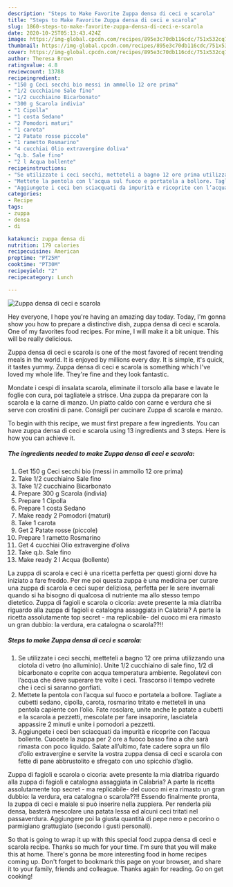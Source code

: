 ```yaml
---
description: "Steps to Make Favorite Zuppa densa di ceci e scarola"
title: "Steps to Make Favorite Zuppa densa di ceci e scarola"
slug: 1860-steps-to-make-favorite-zuppa-densa-di-ceci-e-scarola
date: 2020-10-25T05:13:43.424Z
image: https://img-global.cpcdn.com/recipes/895e3c70db116cdc/751x532cq70/zuppa-densa-di-ceci-e-scarola-recipe-main-photo.jpg
thumbnail: https://img-global.cpcdn.com/recipes/895e3c70db116cdc/751x532cq70/zuppa-densa-di-ceci-e-scarola-recipe-main-photo.jpg
cover: https://img-global.cpcdn.com/recipes/895e3c70db116cdc/751x532cq70/zuppa-densa-di-ceci-e-scarola-recipe-main-photo.jpg
author: Theresa Brown
ratingvalue: 4.8
reviewcount: 13788
recipeingredient:
- "150 g Ceci secchi bio messi in ammollo 12 ore prima"
- "1/2 cucchiaino Sale fino"
- "1/2 cucchiaino Bicarbonato"
- "300 g Scarola indivia"
- "1 Cipolla"
- "1 costa Sedano"
- "2 Pomodori maturi"
- "1 carota"
- "2 Patate rosse piccole"
- "1 rametto Rosmarino"
- "4 cucchiai Olio extravergine doliva"
- "q.b. Sale fino"
- "2 l Acqua bollente"
recipeinstructions:
- "Se utilizzate i ceci secchi, metteteli a bagno 12 ore prima utilizzando una ciotola di vetro (no alluminio). Unite 1/2 cucchiaino di sale fino, 1/2 di bicarbonato e coprite con acqua temperatura ambiente. Regolatevi con l’acqua che deve superare tre volte i ceci. Trascorso il tempo vedrete che i ceci si saranno gonfiati."
- "Mettete la pentola con l’acqua sul fuoco e portatela a bollore. Tagliate a cubetti sedano, cipolla, carota, rosmarino tritato e metteteli in una pentola capiente con l’olio. Fate rosolare, unite anche le patate a cubetti e la scarola a pezzetti, mescolate per fare insaporire, lasciatela appassire 2 minuti e unite i pomodori a pezzetti."
- "Aggiungete i ceci ben sciacquati da impurità e ricoprite con l’acqua bollente. Cuocete la zuppa per 2 ore a fuoco basso fino a che sarà rimasta con poco liquido. Salate all’ultimo, fate cadere sopra un filo d’olio extravergine e servite la vostra zuppa densa di ceci e scarola con fette di pane abbrustolito e sfregato con uno spicchio d’aglio."
categories:
- Recipe
tags:
- zuppa
- densa
- di

katakunci: zuppa densa di 
nutrition: 179 calories
recipecuisine: American
preptime: "PT25M"
cooktime: "PT30M"
recipeyield: "2"
recipecategory: Lunch

---
```



![Zuppa densa di ceci e scarola](https://img-global.cpcdn.com/recipes/895e3c70db116cdc/751x532cq70/zuppa-densa-di-ceci-e-scarola-recipe-main-photo.jpg)

Hey everyone, I hope you're having an amazing day today. Today, I'm gonna show you how to prepare a distinctive dish, zuppa densa di ceci e scarola. One of my favorites food recipes. For mine, I will make it a bit unique. This will be really delicious.

Zuppa densa di ceci e scarola is one of the most favored of recent trending meals in the world. It is enjoyed by millions every day. It is simple, it's quick, it tastes yummy. Zuppa densa di ceci e scarola is something which I've loved my whole life. They're fine and they look fantastic.

Mondate i cespi di insalata scarola, eliminate il torsolo alla base e lavate le foglie con cura, poi tagliatele a strisce. Una zuppa da preparare con la scarola e la carne di manzo. Un piatto caldo con carne e verdura che si serve con crostini di pane. Consigli per cucinare Zuppa di scarola e manzo.


To begin with this recipe, we must first prepare a few ingredients. You can have zuppa densa di ceci e scarola using 13 ingredients and 3 steps. Here is how you can achieve it.

<!--inarticleads1-->

##### The ingredients needed to make Zuppa densa di ceci e scarola:

1. Get 150 g Ceci secchi bio (messi in ammollo 12 ore prima)
1. Take 1/2 cucchiaino Sale fino
1. Take 1/2 cucchiaino Bicarbonato
1. Prepare 300 g Scarola (indivia)
1. Prepare 1 Cipolla
1. Prepare 1 costa Sedano
1. Make ready 2 Pomodori (maturi)
1. Take 1 carota
1. Get 2 Patate rosse (piccole)
1. Prepare 1 rametto Rosmarino
1. Get 4 cucchiai Olio extravergine d’oliva
1. Take q.b. Sale fino
1. Make ready 2 l Acqua (bollente)


La zuppa di scarola e ceci è una ricetta perfetta per questi giorni dove ha iniziato a fare freddo. Per me poi questa zuppa è una medicina per curare una zuppa di scarola e ceci super deliziosa, perfetta per le sere invernali quando si ha bisogno di qualcosa di nutriente ma allo stesso tempo dietetico. Zuppa di fagioli e scarola o cicoria: avete presente la mia diatriba riguardo alla zuppa di fagioli e catalogna assaggiata in Calabria? A parte la ricetta assolutamente top secret - ma replicabile- del cuoco mi era rimasto un gran dubbio: la verdura, era catalogna o scarola??!! 

<!--inarticleads2-->

##### Steps to make Zuppa densa di ceci e scarola:

1. Se utilizzate i ceci secchi, metteteli a bagno 12 ore prima utilizzando una ciotola di vetro (no alluminio). Unite 1/2 cucchiaino di sale fino, 1/2 di bicarbonato e coprite con acqua temperatura ambiente. Regolatevi con l’acqua che deve superare tre volte i ceci. Trascorso il tempo vedrete che i ceci si saranno gonfiati.
1. Mettete la pentola con l’acqua sul fuoco e portatela a bollore. Tagliate a cubetti sedano, cipolla, carota, rosmarino tritato e metteteli in una pentola capiente con l’olio. Fate rosolare, unite anche le patate a cubetti e la scarola a pezzetti, mescolate per fare insaporire, lasciatela appassire 2 minuti e unite i pomodori a pezzetti.
1. Aggiungete i ceci ben sciacquati da impurità e ricoprite con l’acqua bollente. Cuocete la zuppa per 2 ore a fuoco basso fino a che sarà rimasta con poco liquido. Salate all’ultimo, fate cadere sopra un filo d’olio extravergine e servite la vostra zuppa densa di ceci e scarola con fette di pane abbrustolito e sfregato con uno spicchio d’aglio.


Zuppa di fagioli e scarola o cicoria: avete presente la mia diatriba riguardo alla zuppa di fagioli e catalogna assaggiata in Calabria? A parte la ricetta assolutamente top secret - ma replicabile- del cuoco mi era rimasto un gran dubbio: la verdura, era catalogna o scarola??!! Essendo finalmente pronta, la zuppa di ceci e maiale si può inserire nella zuppiera. Per renderla più densa, basterà mescolare una patata lessa ed alcuni ceci tritati nel passaverdura. Aggiungere poi la giusta quantità di pepe nero e pecorino o parmigiano grattugiato (secondo i gusti personali). 

So that is going to wrap it up with this special food zuppa densa di ceci e scarola recipe. Thanks so much for your time. I'm sure that you will make this at home. There's gonna be more interesting food in home recipes coming up. Don't forget to bookmark this page on your browser, and share it to your family, friends and colleague. Thanks again for reading. Go on get cooking!
